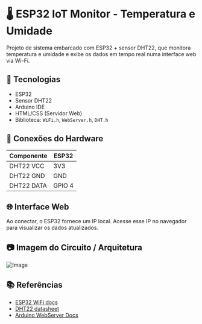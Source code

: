 # 🌡️ ESP32 IoT Monitor - Temperatura e Umidade

Projeto de sistema embarcado com ESP32 + sensor DHT22, que monitora temperatura e umidade e exibe os dados em tempo real numa interface web via Wi-Fi.

## 🔧 Tecnologias

- ESP32
- Sensor DHT22
- Arduino IDE
- HTML/CSS (Servidor Web)
- Biblioteca: `WiFi.h`, `WebServer.h`, `DHT.h`

## 🔌 Conexões do Hardware

| Componente | ESP32  |
| ---------- | ------ |
| DHT22 VCC  | 3V3    |
| DHT22 GND  | GND    |
| DHT22 DATA | GPIO 4 |

## 🌐 Interface Web

Ao conectar, o ESP32 fornece um IP local. Acesse esse IP no navegador para visualizar os dados atualizados.

## 📷 Imagem do Circuito / Arquitetura

![Image](https://github.com/user-attachments/assets/89dc45e3-1fe6-49c6-83e7-d2e13806ef8a)

## 📚 Referências

- [ESP32 WiFi docs](https://docs.espressif.com/)
- [DHT22 datasheet](https://www.adafruit.com/product/385)
- [Arduino WebServer Docs](https://www.arduino.cc/en/Reference/WebServer)
